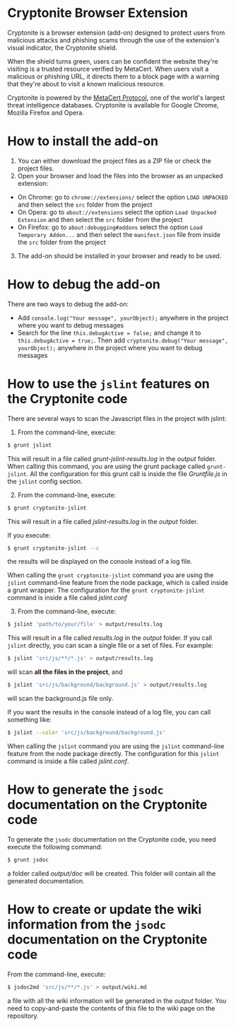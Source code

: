 # Cryptonite Browser Extension

Cryptonite is a browser extension (add-on) designed to protect users from malicious attacks and phishing scams through the use of the extension's visual indicator, the Cryptonite shield.

When the shield turns green, users can be confident the website they're visiting is a trusted resource verified by MetaCert. When users visit a malicious or phishing URL, it directs them to a block page with a warning that they're about to visit a known malicious resource.

Cryptonite is powered by the [MetaCert Protocol](https://metacertprotocol.com), one of the world's largest threat intelligence databases. Cryptonite is available for Google Chrome, Mozilla Firefox and Opera.

# How to install the add-on

1. You can either download the project files as a ZIP file or check the project files.
2. Open your browser and load the files into the browser as an unpacked extension:
  - On Chrome: go to `chrome://extensions/` select the option `LOAD UNPACKED` and then select the `src` folder from the project
  - On Opera: go to `about://extensions`  select the option `Load Unpacked Extension` and then select the `src` folder from the project
  - On Firefox: go to `about:debugging#addons` select the option `Load Temporary Addon...` and then select the `manifest.json` file from inside the `src` folder from the project

3. The add-on should be installed in your browser and ready to be used.

# How to debug the add-on

There are two ways to debug the add-on:
- Add `console.log("Your message", yourObject);` anywhere in the project where you want to debug messages
- Search for the line `this.debugActive = false;` and change it to `this.debugActive = true;`. Then add `cryptonite.debug("Your message", yourObject);` anywhere in the project where you want to debug messages

# How to use the `jslint` features on the Cryptonite code

There are several ways to scan the Javascript files in the project with jslint:

1. From the command-line, execute:
```sh
$ grunt jslint
```
This will result in a file called *grunt-jslint-results.log* in the *output* folder.
When calling this command, you are using the grunt package called `grunt-jslint`.
All the configuration for this grunt call is inside the file *Gruntfile.js* in the `jslint` config section.

2. From the command-line, execute:
```sh
$ grunt cryptonite-jslint
```
This will result in a file called *jslint-results.log* in the *output* folder.

  If you execute:
```sh
$ grunt cryptonite-jslint --c
```
the results will be displayed on the console instead of a log file.

  When calling the `grunt cryptonite-jslint` command you are using the `jslint` command-line feature from the node package, which is called inside a grunt wrapper. The configuration for the `grunt cryptonite-jslint` command is inside a file called *jslint.conf*

3. From the command-line, execute:
```sh
$ jslint 'path/to/your/file' > output/results.log
```
This will result in a file called *results.log* in the *output* folder.
If you call `jslint` directly, you can scan a single file or a set of files. For example:
```sh
$ jslint 'src/js/**/*.js' > output/results.log
```
will scan **all the files in the project**, and
```sh
$ jslint 'src/js/background/background.js' > output/results.log
```
will scan the background.js file only.

  If you want the results in the console instead of a log file, you can call something like:
```sh
$ jslint --color 'src/js/background/background.js'
```
When calling the `jslint` command you are using the `jslint` command-line feature from the node package directly. The configuration for this `jslint` command is inside a file called *jslint.conf*.

# How to generate the `jsodc` documentation on the Cryptonite code

To generate the `jsodc` documentation on the Cryptonite code, you need execute the following command:
```sh
$ grunt jsdoc
```
a folder called *output/doc* will be created. This folder will contain all the generated documentation.

# How to create or update the wiki information from the `jsodc` documentation on the Cryptonite code

From the command-line, execute:
```sh
$ jsdoc2md 'src/js/**/*.js' > output/wiki.md
```
a file with all the wiki information will be generated in the *output* folder. You need to copy-and-paste the contents of this file to the wiki page on the repository.
